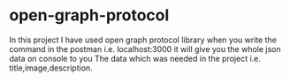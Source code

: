 # open-graph-protocol
In this project I have used open graph protocol library
when you write the command in the postman i.e. localhost:3000
it will give you the whole json data on console to you
The data which was needed in the project i.e. title,image,description.
